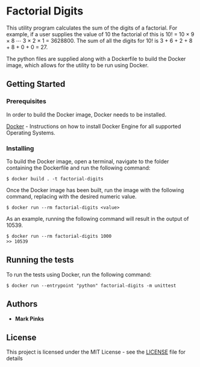# Factorial Digits

This utility program calculates the sum of the digits of a factorial. For example, if a user supplies the value of 10 the factorial of this is 10! = 10 × 9 × 8 ⋯ 3 × 2 × 1 = 3628800. The sum of all the digits for 10! is 3 + 6 + 2 + 8 + 8 + 0 + 0 = 27.

The python files are supplied along with a Dockerfile to build the Docker image, which allows for the utility to be run using Docker.

## Getting Started

### Prerequisites

In order to build the Docker image, Docker needs to be installed.

[Docker](https://docs.docker.com/get-docker/) - Instructions on how to install Docker Engine for all supported Operating Systems.

### Installing

To build the Docker image, open a terminal, navigate to the folder containing the Dockerfile and run the following command:

```
$ docker build . -t factorial-digits
```

Once the Docker image has been built, run the image with the following command, replacing <value> with the desired numeric value.

```
$ docker run --rm factorial-digits <value>
```

As an example, running the following command will result in the output of 10539.

```
$ docker run --rm factorial-digits 1000
>> 10539
```

## Running the tests

To run the tests using Docker, run the following command:

```
$ docker run --entrypoint "python" factorial-digits -m unittest
```

## Authors

* **Mark Pinks**

## License

This project is licensed under the MIT License - see the [LICENSE](LICENSE) file for details
